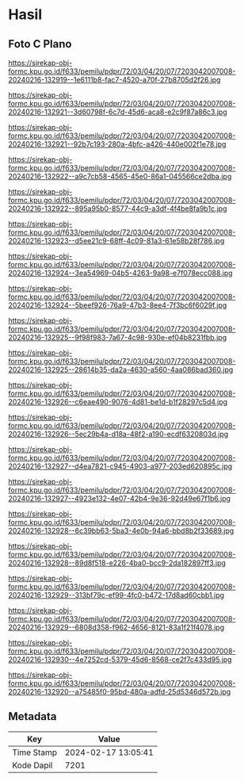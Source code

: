 # Hasil

## Foto C Plano

https://sirekap-obj-formc.kpu.go.id/f633/pemilu/pdpr/72/03/04/20/07/7203042007008-20240216-132919--1e6111b8-fac7-4520-a70f-27b8705d2f26.jpg

https://sirekap-obj-formc.kpu.go.id/f633/pemilu/pdpr/72/03/04/20/07/7203042007008-20240216-132921--3d60798f-6c7d-45d6-aca8-e2c9f87a86c3.jpg

https://sirekap-obj-formc.kpu.go.id/f633/pemilu/pdpr/72/03/04/20/07/7203042007008-20240216-132921--92b7c193-280a-4bfc-a426-440e002f1e78.jpg

https://sirekap-obj-formc.kpu.go.id/f633/pemilu/pdpr/72/03/04/20/07/7203042007008-20240216-132922--a9c7cb58-4565-45e0-86a1-045566ce2dba.jpg

https://sirekap-obj-formc.kpu.go.id/f633/pemilu/pdpr/72/03/04/20/07/7203042007008-20240216-132922--895a95b0-8577-44c9-a3df-4f4be8fa9b1c.jpg

https://sirekap-obj-formc.kpu.go.id/f633/pemilu/pdpr/72/03/04/20/07/7203042007008-20240216-132923--d5ee21c9-68ff-4c09-81a3-61e58b28f786.jpg

https://sirekap-obj-formc.kpu.go.id/f633/pemilu/pdpr/72/03/04/20/07/7203042007008-20240216-132924--3ea54969-04b5-4263-9a98-e7f078ecc088.jpg

https://sirekap-obj-formc.kpu.go.id/f633/pemilu/pdpr/72/03/04/20/07/7203042007008-20240216-132924--5beef926-76a9-47b3-8ee4-7f3bc6f6029f.jpg

https://sirekap-obj-formc.kpu.go.id/f633/pemilu/pdpr/72/03/04/20/07/7203042007008-20240216-132925--9f98f983-7a67-4c98-930e-ef04b8231fbb.jpg

https://sirekap-obj-formc.kpu.go.id/f633/pemilu/pdpr/72/03/04/20/07/7203042007008-20240216-132925--28614b35-da2a-4630-a560-4aa086bad360.jpg

https://sirekap-obj-formc.kpu.go.id/f633/pemilu/pdpr/72/03/04/20/07/7203042007008-20240216-132926--c6eae490-9076-4d81-be1d-b1f28297c5d4.jpg

https://sirekap-obj-formc.kpu.go.id/f633/pemilu/pdpr/72/03/04/20/07/7203042007008-20240216-132926--5ec29b4a-d18a-48f2-a190-ecdf6320803d.jpg

https://sirekap-obj-formc.kpu.go.id/f633/pemilu/pdpr/72/03/04/20/07/7203042007008-20240216-132927--d4ea7821-c945-4903-a977-203ed620895c.jpg

https://sirekap-obj-formc.kpu.go.id/f633/pemilu/pdpr/72/03/04/20/07/7203042007008-20240216-132927--4923e132-4e07-42b4-9e36-92d49e67f1b6.jpg

https://sirekap-obj-formc.kpu.go.id/f633/pemilu/pdpr/72/03/04/20/07/7203042007008-20240216-132928--6c39bb63-5ba3-4e0b-94a6-bbd8b2f33689.jpg

https://sirekap-obj-formc.kpu.go.id/f633/pemilu/pdpr/72/03/04/20/07/7203042007008-20240216-132928--89d8f518-e226-4ba0-bcc9-2da182897ff3.jpg

https://sirekap-obj-formc.kpu.go.id/f633/pemilu/pdpr/72/03/04/20/07/7203042007008-20240216-132929--313bf79c-ef99-4fc0-b472-17d8ad60cbb1.jpg

https://sirekap-obj-formc.kpu.go.id/f633/pemilu/pdpr/72/03/04/20/07/7203042007008-20240216-132929--6808d358-f962-4656-8121-83a1f21f4078.jpg

https://sirekap-obj-formc.kpu.go.id/f633/pemilu/pdpr/72/03/04/20/07/7203042007008-20240216-132930--4e7252cd-5379-45d6-8568-ce2f7c433d95.jpg

https://sirekap-obj-formc.kpu.go.id/f633/pemilu/pdpr/72/03/04/20/07/7203042007008-20240216-132920--a75485f0-95bd-480a-adfd-25d5346d572b.jpg


## Metadata

| Key        | Value               |
| ---------- | ------------------- |
| Time Stamp | 2024-02-17 13:05:41 |
| Kode Dapil | 7201                |



